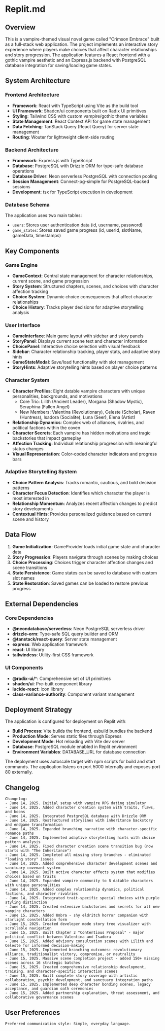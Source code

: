 # Replit.md

## Overview

This is a vampire-themed visual novel game called "Crimson Embrace" built as a full-stack web application. The project implements an interactive story experience where players make choices that affect character relationships and story progression. The application features a React frontend with a gothic vampire aesthetic and an Express.js backend with PostgreSQL database integration for saving/loading game states.

## System Architecture

### Frontend Architecture
- **Framework**: React with TypeScript using Vite as the build tool
- **UI Framework**: Shadcn/ui components built on Radix UI primitives
- **Styling**: Tailwind CSS with custom vampire/gothic theme variables
- **State Management**: React Context API for game state management
- **Data Fetching**: TanStack Query (React Query) for server state management
- **Routing**: Wouter for lightweight client-side routing

### Backend Architecture
- **Framework**: Express.js with TypeScript
- **Database**: PostgreSQL with Drizzle ORM for type-safe database operations
- **Database Driver**: Neon serverless PostgreSQL with connection pooling
- **Session Management**: Connect-pg-simple for PostgreSQL-backed sessions
- **Development**: tsx for TypeScript execution in development

### Database Schema
The application uses two main tables:
- `users`: Stores user authentication data (id, username, password)
- `game_states`: Stores saved game progress (id, userId, slotName, gameData, timestamps)

## Key Components

### Game Engine
- **GameContext**: Central state management for character relationships, current scene, and game progression
- **Story System**: Structured chapters, scenes, and choices with character affection tracking
- **Choice System**: Dynamic choice consequences that affect character relationships
- **Choice History**: Tracks player decisions for adaptive storytelling analysis

### User Interface
- **GameInterface**: Main game layout with sidebar and story panels
- **StoryPanel**: Displays current scene text and character information
- **ChoicePanel**: Interactive choice selection with visual feedback
- **Sidebar**: Character relationship tracking, player stats, and adaptive story hints
- **GameStateModal**: Save/load functionality with slot management
- **StoryHints**: Adaptive storytelling hints based on player choice patterns

### Character System
- **Character Profiles**: Eight datable vampire characters with unique personalities, backgrounds, and motivations
  - Core Trio: Lilith (Ancient Leader), Morgana (Shadow Mystic), Seraphina (Fallen Angel)
  - New Members: Valentina (Revolutionary), Celeste (Scholar), Raven (Huntress), Isadora (Socialite), Luna (Seer), Elena (Artist)
- **Relationship Dynamics**: Complex web of alliances, rivalries, and political factions within the coven
- **Character Secrets**: Each vampire has hidden motivations and tragic backstories that impact gameplay
- **Affection Tracking**: Individual relationship progression with meaningful status changes
- **Visual Representation**: Color-coded character indicators and progress bars

### Adaptive Storytelling System
- **Choice Pattern Analysis**: Tracks romantic, cautious, and bold decision patterns
- **Character Focus Detection**: Identifies which character the player is most interested in
- **Relationship Momentum**: Analyzes recent affection changes to predict story developments
- **Contextual Hints**: Provides personalized guidance based on current scene and history

## Data Flow

1. **Game Initialization**: GameProvider loads initial game state and character data
2. **Story Progression**: Players navigate through scenes by making choices
3. **Choice Processing**: Choices trigger character affection changes and scene transitions
4. **State Persistence**: Game states can be saved to database with custom slot names
5. **State Restoration**: Saved games can be loaded to restore previous progress

## External Dependencies

### Core Dependencies
- **@neondatabase/serverless**: Neon PostgreSQL serverless driver
- **drizzle-orm**: Type-safe SQL query builder and ORM
- **@tanstack/react-query**: Server state management
- **express**: Web application framework
- **react**: UI library
- **tailwindcss**: Utility-first CSS framework

### UI Components
- **@radix-ui/***: Comprehensive set of UI primitives
- **shadcn/ui**: Pre-built component library
- **lucide-react**: Icon library
- **class-variance-authority**: Component variant management

## Deployment Strategy

The application is configured for deployment on Replit with:
- **Build Process**: Vite builds the frontend, esbuild bundles the backend
- **Production Mode**: Serves static files through Express
- **Development Mode**: Hot reloading with Vite dev server
- **Database**: PostgreSQL module enabled in Replit environment
- **Environment Variables**: DATABASE_URL for database connection

The deployment uses autoscale target with npm scripts for build and start commands. The application listens on port 5000 internally and exposes port 80 externally.

## Changelog

```
Changelog:
- June 14, 2025. Initial setup with vampire RPG dating simulator
- June 14, 2025. Added character creation system with traits, flaws, and boons
- June 14, 2025. Integrated PostgreSQL database with Drizzle ORM
- June 14, 2025. Restructured storylines with inheritance backstory and endgame transformation
- June 14, 2025. Expanded branching narrative with character-specific romance paths
- June 14, 2025. Implemented adaptive storytelling hints with choice pattern analysis
- June 14, 2025. Fixed character creation scene transition bug (now starts with "The Inheritance")
- June 14, 2025. Completed all missing story branches - eliminated "loading story" issues
- June 14, 2025. Added comprehensive character development scenes and sanctuary covenant system
- June 14, 2025. Built active character effects system that modifies choices based on traits
- June 14, 2025. Expanded vampire community to 8 datable characters with unique personalities
- June 14, 2025. Added complex relationship dynamics, political factions, and character rivalries
- June 14, 2025. Integrated trait-specific special choices with purple styling distinction
- June 14, 2025. Created extensive backstories and secrets for all new vampire characters
- June 15, 2025. Added Umbra - shy eldritch horror companion with starlight constellation form
- June 15, 2025. Created developer mode story tree visualizer with scrollable navigation
- June 15, 2025. Built Chapter 2 "Contentious Proposal" - major political conflict between Valentina and Isadora
- June 15, 2025. Added advisory consultation scenes with Lilith and Celeste for informed decision-making
- June 15, 2025. Implemented branching outcomes: revolutionary alliance, traditionalist victory, compromise, or neutrality
- June 15, 2025. Massive scene completion project - added 150+ missing scenes across 16 strategic batches
- June 15, 2025. Created comprehensive relationship development, training, and character-specific interaction scenes
- June 15, 2025. Built complete story coverage with artistic collaboration, psychic development, and sanctuary integration paths
- June 15, 2025. Implemented deep character bonding scenes, legacy acceptance, and guardian oath ceremonies
- June 15, 2025. Added partnership explanation, threat assessment, and collaborative governance scenes
```

## User Preferences

```
Preferred communication style: Simple, everyday language.
```